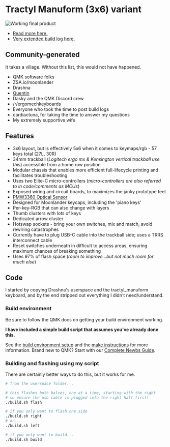 # Tractyl Manuform (3x6) variant
![Working final product](https://i.redd.it/15mq7kw29e691.jpg)

- [Read more here.](https://blog.practicaltech.ca/keyboardlinkhere)
- [Very extended build log here.](https://docs.google.com/document/d/1714zAB5GvLr3M8TnRpMvAdutThKMioJDGraUgG2VCB4/edit?usp=sharing)

## Community-generated
It takes a village.  Without this list, this would not have happened.
- QMK software folks
- ZSA.io/moonlander
- Drashna
- [Quentin](https://bastardkb.com/)
- Dasky and the QMK Discord crew
- /r/ergomechkeyboards
- Everyone who took the time to post build logs
- cardiactuna, for taking the time to answer my questions
- My extremely supportive wife

## Features
- 3x6 layout, but is effectively 5x6 when it comes to keymaps/rgb - 57 keys total (27L, 30R)
- 34mm trackball (*Logitech ergo mx & Kensington vertical trackball use this*) accessible from a home row position
- Modular chassis that enables more efficient full-lifecycle printing and facilitates troubleshooting
- Uses two Elite-C micro-controllers (*micro-controllers are also referred to in code/comments as MCUs*)
- Exposed wiring and circuit boards, to maximizes the janky prototype feel
- [PMW3360 Optical Sensor](https://www.tindie.com/products/jkicklighter/pmw3360-motion-sensor/)
- Designed for Moonlander keycaps, including the 'piano keys'
- Per-key-RGB that can also change with layers
- Thumb clusters with lots of keys
- Dedicated arrow cluster
- Hotswap sockets - bring your own switches, mix and match, avoid rewiring catastrophes
- Currently have to plug USB-C cable into the trackball side; uses a TRRS interconnect cable
- Reset switches underneath in difficult to access areas, ensuring maximum chances of breaking something
- Uses 97% of flash space (*room to improve...but not much room for much else*)

## Code
I started by copying Drashna's userspace and the tractyl_manuform keyboard, and by the end stripped out everything I didn't need/understand.

### Build environment
Be sure to follow the QMK docs on getting your build environment working.

**I have included a simple build script that assumes you've already done this.**

See the [build environment setup](https://docs.qmk.fm/#/getting_started_build_tools) and the [make instructions](https://docs.qmk.fm/#/getting_started_make_guide) for more information. Brand new to QMK? Start with our [Complete Newbs Guide](https://docs.qmk.fm/#/newbs).


### Building and flashing using my script
There are certainly better ways to do this, but it works for me.

```bash
# from the userspace folder...

# this flashes both halves, one at a time, starting with the right
# so ensure the usb cable is plugged into the right half first!
./build.sh flash

# if you only want to flash one side
./build.sh right
# or...
./build.sh left

# if you only want to build...
./build.sh build
```